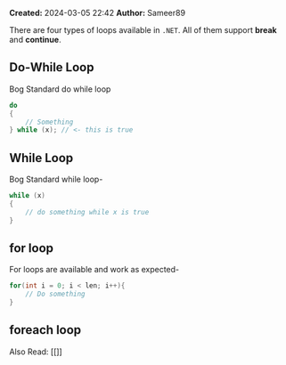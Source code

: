 **Created:** 2024-03-05 22:42
**Author:** Sameer89

There are four types of loops available in `.NET`. All of them support **break** and **continue**.

## Do-While Loop

Bog Standard do while loop
```csharp
do
{
	// Something
} while (x); // <- this is true
```

## While Loop

Bog Standard while loop-

```csharp
while (x)
{
	// do something while x is true
}
```

## for loop

For loops are available and work as expected-

```csharp
for(int i = 0; i < len; i++){
	// Do something
}
```

## foreach loop



Also Read: [[]]